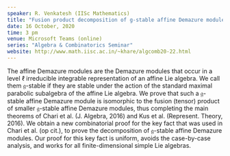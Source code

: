 ```yaml
---
speaker: R. Venkatesh (IISc Mathematics)
title: "Fusion product decomposition of g-stable affine Demazure modules"
date: 16 October, 2020
time: 3 pm
venue: Microsoft Teams (online)
series: "Algebra & Combinatorics Seminar"
website: http://www.math.iisc.ac.in/~khare/algcomb20-22.html
---
```


The affine Demazure modules are the Demazure modules that occur in a level
$\ell$ irreducible integrable representation of an affine Lie algebra. We
call them $\mathfrak{g}$-stable if they are stable under the action of the
standard maximal parabolic subalgebra of the affine Lie algebra. We prove
that such a $\mathfrak{g}$-stable affine Demazure module is isomorphic to
the fusion (tensor) product of smaller $\mathfrak{g}$-stable affine Demazure
modules, thus completing the main theorems of Chari et al. (J. Algebra, 2016)
and Kus et al. (Represent. Theory, 2016). We obtain a new combinatorial proof 
for the key fact that was used in Chari et al. (op cit.), to prove the
decomposition of $\mathfrak{g}$-stable affine Demazure modules. Our proof for
this key fact is uniform, avoids the case-by-case analysis, and works for all
finite-dimensional simple Lie algebras.
